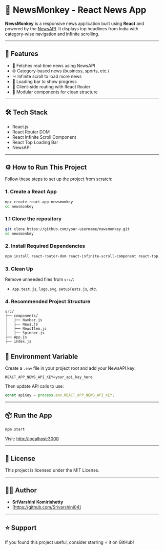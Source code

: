 
# 📰 NewsMonkey - React News App

**NewsMonkey** is a responsive news application built using **React** and powered by the [NewsAPI](https://newsapi.org/). It displays top headlines from India with category-wise navigation and infinite scrolling.

---

## 🚀 Features

- 📡 Fetches real-time news using NewsAPI
- 🌐 Category-based news (business, sports, etc.)
- ♾️ Infinite scroll to load more news
- 🚥 Loading bar to show progress
- 🧭 Client-side routing with React Router
- 🧩 Modular components for clean structure

---

## 🛠️ Tech Stack

- React.js
- React Router DOM
- React Infinite Scroll Component
- React Top Loading Bar
- NewsAPI

---

## ⚙️ How to Run This Project

Follow these steps to set up the project from scratch:


### 1. Create a React App

```bash
npx create-react-app newsmonkey
cd newsmonkey
```

 ### 1.1 Clone the repository
```bash
git clone https://github.com/your-username/newsmonkey.git
cd newsmonkey
```

### 2. Install Required Dependencies

```bash
npm install react-router-dom react-infinite-scroll-component react-top-loading-bar
```

### 3. Clean Up

Remove unneeded files from `src/`:
- `App.test.js`, `logo.svg`, `setupTests.js`, etc.

### 4. Recommended Project Structure

```
src/
├── components/
│   ├── Navbar.js
│   ├── News.js
│   ├── NewsItem.js
│   ├── Spinner.js
├── App.js
├── index.js
```


## 🔑 Environment Variable

Create a `.env` file in your project root and add your NewsAPI key:

```env
REACT_APP_NEWS_API_KEY=your_api_key_here
```

Then update API calls to use:

```js
const apiKey = process.env.REACT_APP_NEWS_API_KEY;
```

---

## 📦 Run the App

```bash
npm start
```

Visit: [http://localhost:3000](http://localhost:3000)

---

## 📜 License

This project is licensed under the MIT License.

---

## 👨‍💻 Author

- **SriVarshini Komirishetty**
- [https://github.com/Srivarshini04]

---

## ⭐️ Support

If you found this project useful, consider starring ⭐ it on GitHub!
